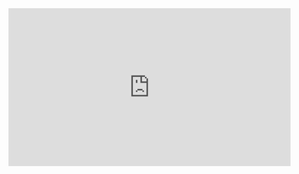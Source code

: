 <!-- njnmdoc: title="Vids"  -->

<iframe width="560" height="315" src="https://www.youtube.com/embed/XRD3vrSLPaw" frameborder="0" allow="accelerometer; autoplay; encrypted-media; gyroscope; picture-in-picture" allowfullscreen></iframe>






